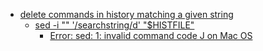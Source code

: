 


- [delete commands in history matching a given string](https://unix.stackexchange.com/questions/57924/how-to-delete-commands-in-history-matching-a-given-string)
  - [sed -i "" '/searchstring/d' "$HISTFILE"](https://nkural.com/2015/06/29/shell-script-sed-1-invalid-command-code-j-not-working-in-mac-replace-old-string-with-a-new-string-in-a-file/)
    - [Error: sed: 1: invalid command code J on Mac OS](https://nkural.com/2015/06/29/shell-script-sed-1-invalid-command-code-j-not-working-in-mac-replace-old-string-with-a-new-string-in-a-file/)